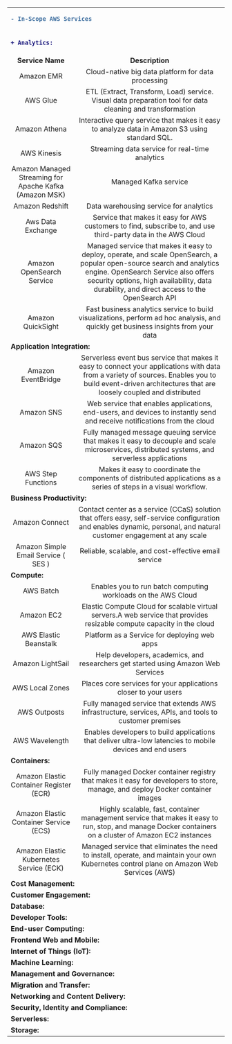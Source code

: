 <table>
  <tr class="header">
   <td colspan="4"> <b>

```diff
- In-Scope AWS Services
```

</b></td>

  </tr>
  <tr>
   <td colspan="4"><b>
   
```diff
+ Analytics:
```
   </b></td>
  </tr>
  <tr>
    <td align="center"><b>Service Name</b></td>
    <td align="center"><b>Description</b></td>
  </tr>
  <tr>
    <td align="center">Amazon EMR</td>
    <td align="center">Cloud-native big data platform for data processing</td>
  </tr>
  <tr>
    <td align="center">AWS Glue</td>
    <td align="center">ETL (Extract, Transform, Load) service. Visual data preparation tool for data cleaning and transformation</td>
  </tr>
  <tr>
    <td align="center">Amazon Athena</td>
    <td align="center">Interactive query service that makes it easy to analyze data in Amazon S3 using standard SQL.</td>
  </tr>
  <tr>
    <td align="center">AWS Kinesis</td>
    <td align="center">Streaming data service for real-time analytics</td>
  </tr>
  <tr>
    <td align="center">Amazon Managed Streaming for Apache Kafka (Amazon MSK)</td>
    <td align="center">Managed Kafka service</td>
  </tr>
  <tr>
    <td align="center">Amazon Redshift</td>
    <td align="center">Data warehousing service for analytics</td>
  </tr>  
  <tr>
    <td align="center">Aws Data Exchange</td>
    <td align="center">Service that makes it easy for AWS customers to find, subscribe to, and use third-party data in the AWS Cloud</td>
  </tr> 
  <tr>
    <td align="center">Amazon OpenSearch Service</td>
    <td align="center">Managed service that makes it easy to deploy, operate, and scale OpenSearch, a popular open-source search and analytics engine. OpenSearch Service also offers security options, high availability, data durability, and direct access to the OpenSearch API</td>
  </tr> 
  <tr>
    <td align="center">Amazon QuickSight</td>
    <td align="center">Fast business analytics service to build visualizations, perform ad hoc analysis, and quickly get business insights from your data</td>
  </tr> 
  <tr>
   <td colspan="4"><b>Application Integration:</b></td>
  </tr>
  <tr>
    <td align="center">Amazon EventBridge</td>
    <td align="center">Serverless event bus service that makes it easy to connect your applications with data from a variety of sources. Enables you to build event-driven architectures that are loosely coupled and distributed</td>
  </tr>
  <tr>
    <td align="center">Amazon SNS</td>
    <td align="center">Web service that enables applications, end-users, and devices to instantly send and receive notifications from the cloud</td>
  </tr>
  <tr>
    <td align="center">Amazon SQS</td>
    <td align="center">Fully managed message queuing service that makes it easy to decouple and scale microservices, distributed systems, and serverless applications</td>
  </tr>
  <tr>
    <td align="center">AWS Step Functions</td>
    <td align="center">Makes it easy to coordinate the components of distributed applications as a series of steps in a visual workflow.</td>
  </tr>
  <tr>
   <td colspan="4"><b>Business Productivity:</b></td>
  </tr>
  <tr>
    <td align="center">Amazon Connect</td>
    <td align="center">Contact center as a service (CCaS) solution that offers easy, self-service configuration and enables dynamic, personal, and natural customer engagement at any scale</td>
  </tr>
  <tr>
    <td align="center">Amazon Simple Email Service ( SES )</td>
    <td align="center">Reliable, scalable, and cost-effective email service</td>
  </tr>
  <tr>
   <td colspan="4"><b>Compute:</b></td>
  </tr>
  <tr>
    <td align="center">AWS Batch</td>
    <td align="center">Enables you to run batch computing workloads on the AWS Cloud</td>
  </tr>
  <tr>
    <td align="center">Amazon EC2</td>
    <td align="center">Elastic Compute Cloud for scalable virtual servers.A web service that provides resizable compute capacity in the cloud</td>
  </tr>
  <tr>
    <td align="center">AWS Elastic Beanstalk</td>
    <td align="center">Platform as a Service for deploying web apps</td>
  </tr>
  <tr>
    <td align="center">Amazon LightSail</td>
    <td align="center">Help developers, academics, and researchers get started using Amazon Web Services</td>
  </tr>  
  <tr>
    <td align="center">AWS Local Zones</td>
    <td align="center">Places core services for your applications closer to your users</td>
  </tr>
  <tr>
    <td align="center">AWS Outposts</td>
    <td align="center">Fully managed service that extends AWS infrastructure, services, APIs, and tools to customer premises</td>
  </tr>
  <tr>
    <td align="center">AWS Wavelength</td>
    <td align="center">Enables developers to build applications that deliver ultra-low latencies to mobile devices and end users</td>
  </tr>
  <tr>
   <td colspan="4"><b>Containers:</b></td>
  </tr>
  <tr>
    <td align="center">Amazon Elastic Container Register (ECR)</td>
    <td align="center">Fully managed Docker container registry that makes it easy for developers to store, manage, and deploy Docker container images</td>
  </tr>
  <tr>
    <td align="center">Amazon Elastic Container Service (ECS)</td>
    <td align="center">Highly scalable, fast, container management service that makes it easy to run, stop, and manage Docker containers on a cluster of Amazon EC2 instances</td>
  </tr>
  <tr>
    <td align="center">Amazon Elastic Kubernetes Service (ECK)</td>
    <td align="center">Managed service that eliminates the need to install, operate, and maintain your own Kubernetes control plane on Amazon Web Services (AWS)</td>
  </tr>
  <tr>
   <td colspan="4"><b>Cost Management:</b></td>
  </tr>
  <tr>
   <td colspan="4"><b>Customer Engagement:</b></td>
  </tr>
  <tr>
   <td colspan="4"><b>Database:</b></td>
  </tr>
  <tr>
   <td colspan="4"><b>Developer Tools:</b></td>
  </tr>
  <tr>
   <td colspan="4"><b>End-user Computing:</b></td>
  </tr>
  <tr>
   <td colspan="4"><b>Frontend Web and Mobile:</b></td>
  </tr>
  <tr>
   <td colspan="4"><b>Internet of Things (IoT):</b></td>
  </tr>
  <tr>
   <td colspan="4"><b>Machine Learning:</b></td>
  </tr>
  <tr>
   <td colspan="4"><b>Management and Governance:</b></td>
  </tr>
  <tr>
   <td colspan="4"><b>Migration and Transfer:</b></td>
  </tr>
  <tr>
   <td colspan="4"><b>Networking and Content Delivery:</b></td>
  </tr>
  <tr>
   <td colspan="4"><b>Security, Identity and Compliance:</b></td>
  </tr>
  <tr>
   <td colspan="4"><b>Serverless:</b></td>
  </tr>
  <tr>
   <td colspan="4"><b>Storage:</b></td>
  </tr>

</table>
